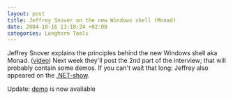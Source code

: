 ```yaml
---
layout: post
title: Jeffrey Snover on the new Windows shell (Monad)
date: 2004-10-16 13:10:24 +02:00
categories: Longhorn Tools
---
```

<P>Jeffrey Snover explains the principles behind the new Windows shell aka Monad. (<A href="http://channel9.msdn.com/ShowPost.aspx?PostID=25506">video</A>) Next week they'll post the 2nd part of the interview; that will probably contain some demos. If you can't wait that long: Jeffrey also appeared on the <A href="http://msdn.microsoft.com/theshow/Episode043/default.asp">.NET-show</A>.</P>
<P>Update: <A href="http://channel9.msdn.com/ShowPost.aspx?PostID=25915">demo</A> is now available</P>
